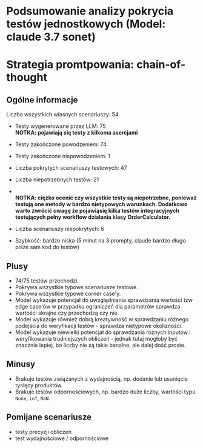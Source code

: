 # Podsumowanie analizy pokrycia testów jednostkowych (Model: claude 3.7 sonet)
# Strategia promtpowania: chain-of-thought

## Ogólne informacje

Liczba wszystkich własnych scenariuszy: 54

- Testy wygenerowane przez LLM: 75
<br/> <strong>NOTKA: pojawiają się testy z kilkoma asercjami</strong>
- Testy zakończone powodzeniem: 74
- Testy zakończone niepowodzeniem: 1


- Liczba pokrytych scenariuszy testowych: 47
- Liczba niepotrzebnych testów: 21
- <br/> <strong>NOTKA: ciężko ocenić czy wszystkie testy są niepotrzebne, ponieważ testują one metody w bardzo nietypowych warunkach. Dodatkowo warto zwrócić uwagę że pojawiąsię kilka testów integracyjnych testujących pełny workflow działania klasy OrderCalculator.</strong>
- Liczba scenariuszy niepokrytych: 6
- Szybkość: bardzo niska (5 minut na 3 prompty, claude bardzo długo pisze sam kod do testów)

## Plusy

- 74/75 testów przechodzi.
- Pokrywa wszystkie typowe scenariusze testowe.
- Pokrywa wszystkie typowe corner case'y.
- Model wykazuje potencjał do uwzględniania sprawdzania wartości tzw edge case'ów w przypadku ograniczeń dla parametrów sprawdza wartości skrajne czy przechodzą czy nie.
- Model wykazuje również dobrą kreatywność w sprawdzaniu różnego podejścia do weryfikacji testów - sprawdza nietypowe okolizności.
- Model wykazuje niewielki potencjał do sprawdzania różnych inputów i weryfikowania trudniejszych obliczeń - jednak tutaj mogłoby być znacznie lepiej, bo liczby nie są takie banalne, ale dalej dość proste.

## Minusy

- Brakuje testów związanych z wydajnością, np. dodanie lub usunięcie tysięcy produktów.
- Brakuje testów odpornościowych, np. bardzo duże liczby, wartości typu `None`, `inf`, `NaN`.

## Pomijane scenariusze

- testy precyzji obliczeń
- test wydajnościowe / odpornościowe

